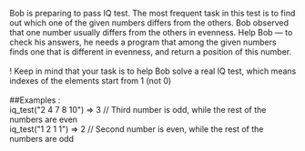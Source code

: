 Bob is preparing to pass IQ test. The most frequent task in this test is to find out which one of the given numbers differs from the others. Bob observed that one number usually differs from the others in evenness. Help Bob — to check his answers, he needs a program that among the given numbers finds one that is different in evenness, and return a position of this number.
<br><br>
! Keep in mind that your task is to help Bob solve a real IQ test, which means indexes of the elements start from 1 (not 0)
<br><br>
##Examples :
<br>
iq_test("2 4 7 8 10") => 3 // Third number is odd, while the rest of the numbers are even
<br>
iq_test("1 2 1 1") => 2 // Second number is even, while the rest of the numbers are odd
